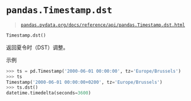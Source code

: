 # `pandas.Timestamp.dst`

> [`pandas.pydata.org/docs/reference/api/pandas.Timestamp.dst.html`](https://pandas.pydata.org/docs/reference/api/pandas.Timestamp.dst.html)

```py
Timestamp.dst()
```

返回夏令时（DST）调整。

示例

```py
>>> ts = pd.Timestamp('2000-06-01 00:00:00', tz='Europe/Brussels')
>>> ts
Timestamp('2000-06-01 00:00:00+0200', tz='Europe/Brussels')
>>> ts.dst()
datetime.timedelta(seconds=3600) 
```
